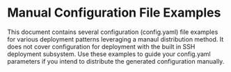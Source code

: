 # Manual Configuration File Examples
This document contains several configuration (config.yaml) file examples for various deployment patterns leveraging a manaul distribution method. It does not cover configuration for deployment with the built in SSH deployment subsystem. Use these examples to guide your config.yaml parameters if you intend to distribute the generated configuration manually.
